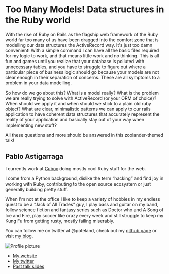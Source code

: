 # Too Many Models! Data structures in the Ruby world

With the rise of Ruby on Rails as the flagship web framework of the Ruby world far
too many of us have been dragged into the comfort zone that is modelling our data
structures the ActiveRecord way. It's just too damn convenient! With a simple
command I can have all the basic files required for my logic to work, and that means
little work and no thinking. This is all fun and games until you realize that your
database is polluted with unnecessary tables, and you have to struggle to figure out
where a particular piece of business logic should go because your models are not
clear enough in their separation of concerns. These are all symptoms to a problem in
your data modelling.

So how do we go about this? What is a model really? What is the problem we are
really trying to solve with ActiveRecord (or your ORM of choice)? When should we
apply it and when should we stick to a plain old ruby object? What are clear,
minimalistic patterns we can apply to our rails application to have coherent data
structures that accurately represent the reality of your application and basically
stay out of your way when implementing new stuff?

All these questions and more should be answered in this zoolander-themed talk!

## Pablo Astigarraga

I currently work at [Cubox](http://cuboxlabs.com) doing mostly cool Ruby stuff for the web.

I come from a Python background, dislike the term “hacking” and find joy in working with Ruby, contributing to the open source ecosystem or just generally building pretty stuff.

When I'm not at the office I like to keep a variety of hobbies in my endless quest to be a “Jack of All Trades” guy, I play bass and guitar on my band, follow science fiction and fantasy series such as Doctor who and A Song of Ice and Fire, play soccer like crazy every week and still struggle to keep my Kung Fu from getting rusty, mostly failing miserably.

You can follow me on twitter at @poteland, check out my [github page](http://github.com/pote) or visit [my blog](http://blog.poteland.com).


![Profile picture](https://raw.github.com/pote/rubyconfau-2013-cfp/master/pablo-astigarraga-too-many-models-data-structures-in-ruby/profile_picture.jpg)

- [My website](http://poteland.com)
- [My twitter](https://twitter.com/poteland)
- [Past talk slides](https://speakerdeck.com/u/pote/p/modular-vs-monolithic-no-holy-grails)
